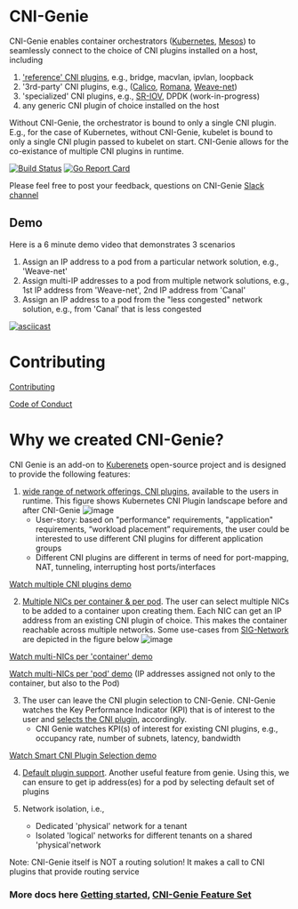 # CNI-Genie

CNI-Genie enables container orchestrators ([Kubernetes](https://github.com/kubernetes/kubernetes), [Mesos](https://mesosphere.com/)) to seamlessly connect to the choice of CNI plugins installed on a host, including
1. ['reference' CNI plugins](https://github.com/containernetworking/plugins), e.g., bridge, macvlan, ipvlan, loopback
2. '3rd-party' CNI plugins, e.g., ([Calico](https://github.com/projectcalico/calico), [Romana](https://github.com/romana/romana), [Weave-net](https://github.com/weaveworks/weave))
3. 'specialized' CNI plugins, e.g., [SR-IOV](https://github.com/hustcat/sriov-cni), DPDK (work-in-progress)
4. any generic CNI plugin of choice installed on the host

Without CNI-Genie, the orchestrator is bound to only a single CNI plugin. E.g., for the case of Kubernetes, without CNI-Genie, kubelet is bound to only a single CNI plugin passed to kubelet on start. CNI-Genie allows for the co-existance of multiple CNI plugins  in runtime. 

[![Build Status](https://travis-ci.org/Huawei-PaaS/CNI-Genie.svg)](https://travis-ci.org/Huawei-PaaS/CNI-Genie)
[![Go Report Card](https://goreportcard.com/badge/github.com/Huawei-PaaS/CNI-Genie)](https://goreportcard.com/report/github.com/Huawei-PaaS/CNI-Genie)

Please feel free to post your feedback, questions on CNI-Genie [Slack channel](https://cni-genie.slack.com/)

## Demo
Here is a 6 minute demo video that demonstrates 3 scenarios
1. Assign an IP address to a pod from a particular network solution, e.g., 'Weave-net'
2. Assign multi-IP addresses to a pod from multiple network solutions, e.g., 1st IP address from 'Weave-net', 2nd IP address from 'Canal'
3. Assign an IP address to a pod from the "less congested" network solution, e.g., from 'Canal' that is less congested

[![asciicast](https://asciinema.org/a/118191.png)](https://asciinema.org/a/118191)

# Contributing
[Contributing](CONTRIBUTING.md)

[Code of Conduct](CODE_OF_CONDUCT.md)

# Why we created CNI-Genie?

CNI Genie is an add-on to [Kuberenets](https://github.com/kubernetes/kubernetes) open-source project and is designed to provide the following features:

1. [wide range of network offerings, CNI plugins](docs/multiple-cni-plugins/README.md), available to the users in runtime. This figure shows Kubernetes CNI Plugin landscape before and after CNI-Genie
   ![image](docs/multiple-cni-plugins/what-cni-genie.png)
    - User-story: based on "performance" requirements, "application" requirements, “workload placement” requirements, the user could be interested to use different CNI plugins for different application groups
    - Different CNI plugins are different in terms of need for port-mapping, NAT, tunneling, interrupting host ports/interfaces
    
[Watch multiple CNI plugins demo](https://github.com/Huawei-PaaS/CNI-Genie/blob/master/docs/multiple-cni-plugins/README.md#demo)


2. [Multiple NICs per container & per pod](docs/multiple-ips/README.md). The user can select multiple NICs to be added to a container upon creating them. Each NIC can get an IP address from an existing CNI plugin of choice. This makes the container reachable across multiple networks. Some use-cases from [SIG-Network](https://github.com/kubernetes/community/wiki/SIG-Network) are depicted in the figure below
   ![image](docs/multiple-ips/multi-interface.PNG)
        
[Watch multi-NICs per 'container' demo](https://github.com/Huawei-PaaS/CNI-Genie/blob/master/docs/multiple-ips/README.md#demo)

[Watch multi-NICs per 'pod' demo](https://github.com/Huawei-PaaS/CNI-Genie/blob/master/docs/multiple-ips/README.md#feature-2-extension-cni-genie-multiple-ip-addresses-per-pod) (IP addresses assigned not only to the container, but also to the Pod)

3. The user can leave the CNI plugin selection to CNI-Genie. CNI-Genie watches the Key Performance Indicator (KPI) that is of interest to the user and [selects the CNI plugin](docs/smart-cni-genie/README.md), accordingly.
    - CNI Genie watches KPI(s) of interest for existing CNI plugins, e.g., occupancy rate, number of subnets, latency, bandwidth

[Watch Smart CNI Plugin Selection demo](https://github.com/Huawei-PaaS/CNI-Genie/blob/master/docs/smart-cni-genie/README.md#demo)


4. [Default plugin support](docs/default-plugin/README.md). Another useful feature from genie. Using this, we can ensure to get ip address(es) for a pod by selecting default set of plugins


5. Network isolation, i.e.,
    - Dedicated 'physical' network for a tenant
    - Isolated 'logical' networks for different tenants on a shared 'physical'network


Note: CNI-Genie itself is NOT a routing solution! It makes a call to CNI plugins that provide routing service

### More docs here [Getting started](docs/GettingStarted.md), [CNI-Genie Feature Set](docs/CNIGenieFeatureSet.md)
